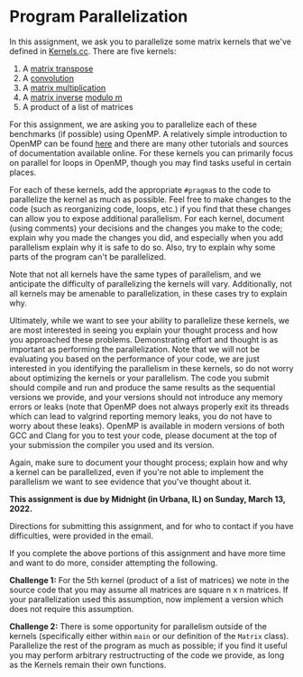 # Program Parallelization
In this assignment, we ask you to parallelize some matrix kernels that we've
defined in [Kernels.cc](./Kernels.cc). There are five kernels:

1. A [matrix transpose](https://en.wikipedia.org/wiki/Transpose)
2. A [convolution](https://en.wikipedia.org/wiki/Kernel_(image_processing))
3. A [matrix multiplication](https://en.wikipedia.org/wiki/Matrix_multiplication)
4. A [matrix inverse](https://en.wikipedia.org/wiki/Invertible_matrix) [modulo m](https://en.wikipedia.org/wiki/Modular_arithmetic)
5. A product of a list of matrices

For this assignment, we are asking you to parallelize each of these benchmarks
(if possible) using OpenMP.
A relatively simple introduction to OpenMP can be found [here](https://medium.com/swlh/introduction-to-the-openmp-with-c-and-some-integrals-approximation-a7f03e9ebb65)
and there are many other tutorials and sources of documentation available
online.
For these kernels you can primarily focus on parallel for loops in OpenMP,
though you may find tasks useful in certain places.

For each of these kernels, add the appropriate `#pragma`s to the code to
parallelize the kernel as much as possible.
Feel free to make changes to the code (such as reorganizing code, loops, etc.)
if you find that these changes can allow you to expose additional parallelism.
For each kernel, document (using comments) your decisions and the changes you
make to the code; explain why you made the changes you did, and especially when
you add parallelism explain why it is safe to do so.
Also, try to explain why some parts of the program can't be parallelized.

Note that not all kernels have the same types of parallelism, and we anticipate
the difficulty of parallelizing the kernels will vary.
Additionally, not all kernels may be amenable to parallelization, in these
cases try to explain why.

Ultimately, while we want to see your ability to parallelize these kernels, we
are most interested in seeing you explain your thought process and how you
approached these problems.
Demonstrating effort and thought is as important as performing the
parallelization.
Note that we will not be evaluating you based on the performance of your code,
we are just interested in you identifying the parallelism in these kernels, so
do not worry about optimizing the kernels or your parallelism.
The code you submit should compile and run and produce the same results as the
sequential versions we provide, and your versions should not introduce any
memory errors or leaks (note that OpenMP does not always properly exit its
threads which can lead to valgrind reporting memory leaks, you do not have to
worry about these leaks).
OpenMP is available in modern versions of both GCC and Clang for you to test
your code, please document at the top of your submission the compiler you used
and its version.

Again, make sure to document your thought process; explain how and why a kernel
can be parallelized, even if you're not able to implement the parallelism we
want to see evidence that you've thought about it.

**This assignment is due by Midnight (in Urbana, IL) on Sunday, March 13,
2022.**

Directions for submitting this assignment, and for who to contact if you have
difficulties, were provided in the email.

If you complete the above portions of this assignment and have more time and
want to do more, consider attempting the following.

**Challenge 1:** For the 5th kernel (product of a list of matrices) we note in
the source code that you may assume all matrices are square n x n matrices. If
your parallelization used this assumption, now implement a version which does
not require this assumption.

**Challenge 2:** There is some opportunity for parallelism outside of the
kernels (specifically either within `main` or our definition of the `Matrix`
class). Parallelize the rest of the program as much as possible; if you find
it useful you may perform arbitrary restructructing of the code we provide, as
long as the Kernels remain their own functions.
